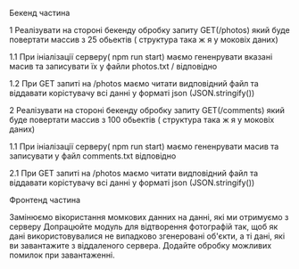 Бекенд частина

1 Реалізувати на стороні бекенду обробку запиту GET(/photos) який буде повертати массив з 25 обьектів ( структура така ж я у моковіх даних)

1.1 При ініалізації серверу( npm run start) маємо гененрувати вказані масив та записувати їх у файли photos.txt / відповідно

1.2 При GET запиті на /photos маємо читати видповідний файл та віддавати корістувачу всі данні у форматі json (JSON.stringify())


2 Реалізувати на стороні бекенду обробку запиту GET(/comments) який буде повертати массив з 100 обьектів ( структура така ж я у моковіх даних)


1.1 При ініалізації серверу( npm run start) маємо гененрувати масив та записувати у файл comments.txt відповідно

2.1 При GET запиті на /photos маємо читати видповідний файл та віддавати корістувачу всі данні у форматі json (JSON.stringify())


Фронтенд частина

Замінюємо вікористання момкових данних на данні, які ми отримуємо з серверу
Допрацюйте модуль для відтворення фотографій так, щоб як дані використовувалися не випадково згенеровані об'єкти, а ті дані, які ви завантажите з віддаленого сервера.
Додайте обробку можливих помилок при завантаженні.